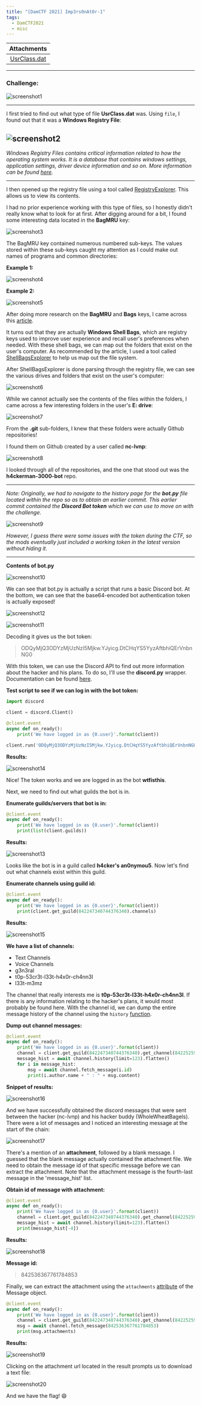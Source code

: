 ```yaml
---
title: "[DamCTF 2021] Imp3rs0nAt0r-1"
tags:
  - DamCTF2021
  - misc
---
```


| Attachments |
| :---------: |
|[UsrClass.dat](../assets/files/DAM2021_Imp3rs0nAt0r-1/UsrClass.dat) |

---

### Challenge:

![screenshot1](../assets/images/DAM2021_Imp3rs0nAt0r-1/screenshot1.png)

---

I first tried to find out what type of file **UsrClass.dat** was. Using `file`, I found out that it was a **Windows Registry File**:

![screenshot2](../assets/images/DAM2021_Imp3rs0nAt0r-1/screenshot2.png)
---

*Windows Registry Files contains critical information related to how the operating system works. It is a database that contains windows settings, application settings, driver device information and so on. More information can be found [here](https://www.businessnewsdaily.com/10991-windows-10-registry.html).*

---

I then opened up the registry file using a tool called [RegistryExplorer](https://ericzimmerman.github.io/#!index.md). This allows us to view its contents.

I had no prior experience working with this type of files, so I honestly didn't really know what to look for at first. After digging around for a bit, I found some interesting data located in the **BagMRU** key:

![screenshot3](../assets/images/DAM2021_Imp3rs0nAt0r-1/screenshot3.png)

The BagMRU key contained numerous numbered sub-keys. The values stored within these sub-keys caught my attention as I could make out names of programs and common directories:

**Example 1:**

![screenshot4](../assets/images/DAM2021_Imp3rs0nAt0r-1/screenshot4.png)

**Example 2:**

![screenshot5](../assets/images/DAM2021_Imp3rs0nAt0r-1/screenshot5.png)

After doing more research on the **BagMRU** and **Bags** keys, I came across this [article](https://www.hackingarticles.in/forensic-investigation-shellbags/).

It turns out that they are actually **Windows Shell Bags**, which are registry keys used to improve user experience and recall user's preferences when needed. With these shell bags, we can map out the folders that exist on the user's computer. As recommended by the article, I used a tool called [ShellBagsExplorer](https://ericzimmerman.github.io/#!index.md) to help us map out the file system.

After ShellBagsExplorer is done parsing through the registry file, we can see the various drives and folders that exist on the user's computer:

![screenshot6](../assets/images/DAM2021_Imp3rs0nAt0r-1/screenshot6.png)

While we cannot actually see the contents of the files within the folders, I came across a few interesting folders in the user's **E: drive**:

![screenshot7](../assets/images/DAM2021_Imp3rs0nAt0r-1/screenshot7.png)

From the **.git** sub-folders, I knew that these folders were actually Github repositories!  

I found them on Github created by a user called **nc-lvnp**:

![screenshot8](../assets/images/DAM2021_Imp3rs0nAt0r-1/screenshot8.png)

I looked through all of the repositories, and the one that stood out was the **h4ckerman-3000-bot** repo.

---

*Note: Originally, we had to navigate to the history page for the **bot.py** file located within the repo so as to obtain an earlier commit. This earlier commit contained the **Discord Bot token** which we can use to move on with the challenge.*

![screenshot9](../assets/images/DAM2021_Imp3rs0nAt0r-1/screenshot9.png)

*However, I guess there were some issues with the token during the CTF, so the mods eventually just included a working token in the latest version without hiding it.* 

---

**Contents of bot.py**

![screenshot10](../assets/images/DAM2021_Imp3rs0nAt0r-1/screenshot10.png)

We can see that bot.py is actually a script that runs a basic Discord bot. At the bottom, we can see that the base64-encoded bot authentication token is actually exposed!

![screenshot12](../assets/images/DAM2021_Imp3rs0nAt0r-1/screenshot12.png)

![screenshot11](../assets/images/DAM2021_Imp3rs0nAt0r-1/screenshot11.png)

Decoding it gives us the bot token:

> ODQyMjQ3ODYzMjUzNzI5Mjkw.YJyicg.DtCHqYS5YyzAftbhiQErVnbnNG0

With this token, we can use the Discord API to find out more information about the hacker and his plans. To do so, I'll use the **discord.py** wrapper. Documentation can be found [here](https://discordpy.readthedocs.io/en/stable/api.html). 

**Test script to see if we can log in with the bot token:**

```python
import discord

client = discord.Client()

@client.event
async def on_ready():
    print('We have logged in as {0.user}'.format(client))

client.run('ODQyMjQ3ODYzMjUzNzI5Mjkw.YJyicg.DtCHqYS5YyzAftbhiQErVnbnNG0')
```

**Results:**

![screenshot14](../assets/images/DAM2021_Imp3rs0nAt0r-1/screenshot14.png)

Nice! The token works and we are logged in as the bot **wtfisthis**. 

Next, we need to find out what guilds the bot is in.

**Enumerate guilds/servers that bot is in:**

```python
@client.event
async def on_ready():
    print('We have logged in as {0.user}'.format(client))
    print(list(client.guilds))
```

 **Results:**

![screenshot13](../assets/images/DAM2021_Imp3rs0nAt0r-1/screenshot13.png)

Looks like the bot is in a guild called **h4cker's an0nymou5**. Now let's find out what channels exist within this guild.

**Enumerate channels using guild id:**

```python
@client.event
async def on_ready():
    print('We have logged in as {0.user}'.format(client))
    print(client.get_guild(842247340744376340).channels)
```

**Results:**

![screenshot15](../assets/images/DAM2021_Imp3rs0nAt0r-1/screenshot15.png)

**We have a list of channels:**

* Text Channels
* Voice Channels
* g3n3ral
* t0p-53cr3t-l33t-h4x0r-ch4nn3l
* l33t-m3mz

The channel that really interests me is **t0p-53cr3t-l33t-h4x0r-ch4nn3l**. If there is any information relating to the hacker's plans, it would most probably be found here. With the channel id, we can dump the entire message history of the channel using the `history` [function](https://discordpy.readthedocs.io/en/stable/api.html#discord.Member.history).

**Dump out channel messages:**

```python
@client.event
async def on_ready():
    print('We have logged in as {0.user}'.format(client))
    channel = client.get_guild(842247340744376340).get_channel(842252598173892629)
    message_hist = await channel.history(limit=123).flatten()
    for i in message_hist:
        msg = await channel.fetch_message(i.id)
        print(i.author.name + " : " + msg.content)
```

**Snippet of results:**

![screenshot16](../assets/images/DAM2021_Imp3rs0nAt0r-1/screenshot16.png)

And we have successfully obtained the discord messages that were sent between the hacker (nc-lvnp) and his hacker buddy (WholeWheatBagels). There were a lot of messages and I noticed an interesting message at the start of the chain:

![screenshot17](../assets/images/DAM2021_Imp3rs0nAt0r-1/screenshot17.png)

There's a mention of an **attachment**, followed by a blank message. I guessed that the blank message actually contained the attachment file. We need to obtain the message id of that specific message before we can extract the attachment. Note that the attachment message is the fourth-last message in the 'message_hist' list.

**Obtain id of message with attachment:**

```python
@client.event
async def on_ready():
    print('We have logged in as {0.user}'.format(client))
    channel = client.get_guild(842247340744376340).get_channel(842252598173892629)
    message_hist = await channel.history(limit=123).flatten()
    print(message_hist[-4])
```

**Results:**

![screenshot18](../assets/images/DAM2021_Imp3rs0nAt0r-1/screenshot18.png)

**Message id:** 

> 842536367761784853

Finally, we can extract the attachment using the `attachments` [attribute](https://discordpy.readthedocs.io/en/stable/api.html#discord.Message.attachments) of the Message object. 

```python
@client.event
async def on_ready():
    print('We have logged in as {0.user}'.format(client))
    channel = client.get_guild(842247340744376340).get_channel(842252598173892629)
    msg = await channel.fetch_message(842536367761784853)
    print(msg.attachments)
```

**Results:**

![screenshot19](../assets/images/DAM2021_Imp3rs0nAt0r-1/screenshot19.png)

Clicking on the attachment url located in the result prompts us to download a text file:

![screenshot20](../assets/images/DAM2021_Imp3rs0nAt0r-1/screenshot20.png)

And we have the flag! :smile:

